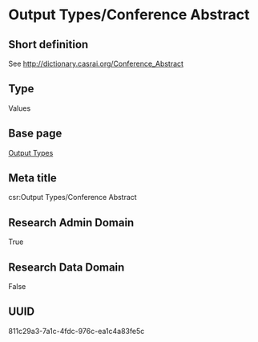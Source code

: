 # Output Types/Conference Abstract
## Short definition
See http://dictionary.casrai.org/Conference_Abstract
## Type
Values
## Base page
[Output Types](https://github.com/EuroCRIS/CASRAI-Dictionairies/blob/main/Objects/Output%20Types.md)
## Meta title
csr:Output Types/Conference Abstract
## Research Admin Domain
True
## Research Data Domain
False
## UUID
811c29a3-7a1c-4fdc-976c-ea1c4a83fe5c
